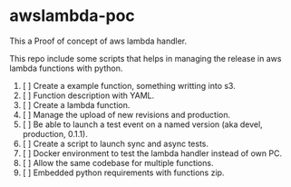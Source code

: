 # awslambda-poc

This a Proof of concept of aws lambda handler.

This repo include some scripts that helps in managing the release in aws lambda
functions with python.

 1. [ ] Create a example function, something writting into s3.
 1. [ ] Function description with YAML.
 1. [ ] Create a lambda function.
 1. [ ] Manage the upload of new revisions and production.
 1. [ ] Be able to launch a test event on a named version (aka devel,
    production, 0.1.1).
 1. [ ] Create a script to launch sync and async tests.
 1. [ ] Docker environment to test the lambda handler instead of own PC.
 1. [ ] Allow the same codebase for multiple functions.
 1. [ ] Embedded python requirements with functions zip.
